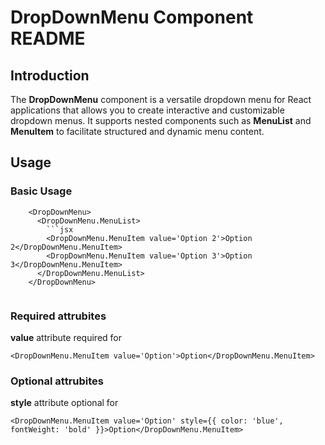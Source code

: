 
# DropDownMenu Component README

## Introduction

The **DropDownMenu** component is a versatile dropdown menu for React applications that allows you to create interactive and customizable dropdown menus. It supports nested components such as **MenuList** and **MenuItem** to facilitate structured and dynamic menu content.

## Usage

### Basic Usage
```
    <DropDownMenu>
      <DropDownMenu.MenuList>
        ```jsx
        <DropDownMenu.MenuItem value='Option 2'>Option 2</DropDownMenu.MenuItem>
        <DropDownMenu.MenuItem value='Option 3'>Option 3</DropDownMenu.MenuItem>
      </DropDownMenu.MenuList>
    </DropDownMenu>


```

### Required attrubites
 **value** attribute required for **<MenuItem />**
 ```
<DropDownMenu.MenuItem value='Option'>Option</DropDownMenu.MenuItem>
 ```

### Optional attrubites
**style** attribute optional for <MenuItem />
 ```
<DropDownMenu.MenuItem value='Option' style={{ color: 'blue', fontWeight: 'bold' }}>Option</DropDownMenu.MenuItem>
 ```



